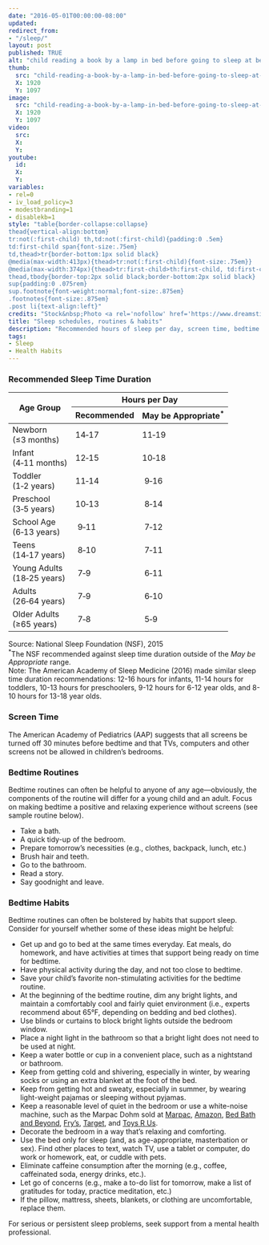 ```yaml
---
date: "2016-05-01T00:00:00-08:00"
updated:
redirect_from:
- "/sleep/"
layout: post
published: TRUE
alt: "child reading a book by a lamp in bed before going to sleep at bedtime"
thumb:
  src: "child-reading-a-book-by-a-lamp-in-bed-before-going-to-sleep-at-bedtime.jpg"
  X: 1920
  Y: 1097
image:
  src: "child-reading-a-book-by-a-lamp-in-bed-before-going-to-sleep-at-bedtime.jpg"
  X: 1920
  Y: 1097
video:
  src:
  X:
  Y:
youtube:
  id:
  X:
  Y:
variables:
- rel=0
- iv_load_policy=3
- modestbranding=1
- disablekb=1
style: "table{border-collapse:collapse}
thead{vertical-align:bottom}
tr:not(:first-child) th,td:not(:first-child){padding:0 .5em}
td:first-child span{font-size:.75em}
td,thead>tr{border-bottom:1px solid black}
@media(max-width:413px){thead>tr:not(:first-child){font-size:.75em}}
@media(max-width:374px){thead>tr:first-child>th:first-child, td:first-child{font-size:.75em}}
thead,tbody{border-top:2px solid black;border-bottom:2px solid black}
sup{padding:0 .075rem}
sup.footnote{font-weight:normal;font-size:.875em}
.footnotes{font-size:.875em}
.post li{text-align:left}"
credits: "Stock&nbsp;Photo <a rel='nofollow' href='https://www.dreamstime.com/stock-photo-preteen-handsome-boy-read-book-lamp-sleep-image58081725' target='_blank'>&copy;</a>&nbsp;Ulianna19970"
title: "Sleep schedules, routines & habits"
description: "Recommended hours of sleep per day, screen time, bedtime routines, and habits for supporting healthy sleep."
tags:
- Sleep
- Health Habits
---
```

<h3>Recommended Sleep Time Duration</h3>
<table class="center">
	<thead>
		<tr>
			<th rowspan="2">Age&nbsp;Group</th>
			<th colspan="2">Hours per&nbsp;Day</th>
		</tr>
		<tr>
			<th>Recommended</th>
			<th>May&nbsp;be Appropriate<sup>*</sup></th>
		</tr>
	</thead>
	<tbody>
		<tr>
			<td>Newborn<br><span>(&le;3 months)</span></td>
			<td class="mono">14&#8209;17</td>
			<td class="mono">11&#8209;19</td>
		</tr>
		<tr>
			<td>Infant<br><span>(4&#8209;11 months)</span></td>
			<td class="mono">12&#8209;15</td>
			<td class="mono">10&#8209;18</td>
		</tr>
		<tr>
			<td>Toddler<br><span>(1&#8209;2 years)</span></td>
			<td class="mono">11&#8209;14</td>
			<td class="mono">&nbsp;9&#8209;16</td>
		</tr>
		<tr>
			<td>Preschool<br><span>(3&#8209;5 years)</span></td>
			<td class="mono">10&#8209;13</td>
			<td class="mono">&nbsp;8&#8209;14</td>
		</tr>
		<tr>
			<td>School&nbsp;Age<br><span>(6&#8209;13 years)</span></td>
			<td class="mono">&nbsp;9&#8209;11</td>
			<td class="mono">&nbsp;7&#8209;12</td>
		</tr>
		<tr>
			<td>Teens<br><span>(14&#8209;17 years)</span></td>
			<td class="mono">&nbsp;8&#8209;10</td>
			<td class="mono">&nbsp;7&#8209;11</td>
		</tr>
		<tr>
			<td>Young&nbsp;Adults<br><span>(18&#8209;25 years)</span></td>
			<td class="mono">&nbsp;7&#8209;9&nbsp;</td>
			<td class="mono">&nbsp;6&#8209;11</td>
		</tr>
		<tr>
			<td>Adults<br><span>(26&#8209;64 years)</span></td>
			<td class="mono">&nbsp;7&#8209;9&nbsp;</td>
			<td class="mono">&nbsp;6&#8209;10</td>
		</tr>
		<tr>
			<td>Older&nbsp;Adults<br><span>(&ge;65 years)</span></td>
			<td class="mono">&nbsp;7&#8209;8&nbsp;</td>
			<td class="mono">&nbsp;5&#8209;9&nbsp;</td>
		</tr>
	</tbody>
</table>
<div class="footnotes">
	Source: National Sleep Foundation (NSF), 2015<br>
	<sup>*</sup>The NSF recommended against sleep time duration outside of the <i>May be Appropriate</i> range.<br>
	Note: The American Academy of Sleep Medicine (2016) made similar sleep time duration recommendations: 12-16 hours for infants, 11-14 hours for toddlers, 10-13 hours for preschoolers, 9-12 hours for 6-12 year olds, and 8-10 hours for 13-18 year olds.
</div>
<h3>Screen Time</h3>
<p>The American Academy of Pediatrics (AAP) suggests that all screens be turned off 30 minutes before bedtime and that TVs, computers and other screens not be allowed in children’s bedrooms.</p>
<h3>Bedtime Routines</h3>
<p>Bedtime routines can often be helpful to anyone of any age&mdash;obviously, the components of the routine will differ for a young child and an adult. Focus on making bedtime a positive and relaxing experience without screens (see sample routine below). </p>
<ul>
	<li>Take a bath.</li>
	<li>A quick tidy-up of the bedroom.</li>
	<li>Prepare tomorrow’s necessities (e.g., clothes, backpack, lunch, etc.)</li>
	<li>Brush hair and teeth.</li>
	<li>Go to the bathroom.</li>
	<li>Read a story.</li>
	<li>Say goodnight and leave.</li>
</ul>
<h3>Bedtime Habits</h3>
<p>Bedtime routines can often be bolstered by habits that support sleep. Consider for yourself whether some of these ideas might be helpful:</p>
<ul>
	<li>Get up and go to bed at the same times everyday. Eat meals, do homework, and have activities at times that support being ready on time for bedtime.</li>
	<li>Have physical activity during the day, and not too close to bedtime.</li>
	<li>Save your child’s favorite non-stimulating activities for the bedtime routine.</li>
	<li>At the beginning of the bedtime routine, dim any bright lights, and maintain a comfortably cool and fairly quiet environment (i.e., experts recommend about 65&deg;F, depending on bedding and bed clothes).</li>
	<li>Use blinds or curtains to block bright lights outside the bedroom window.</li>
	<li>Place a night light in the bathroom so that a bright light does not need to be used at night.</li>
	<li>Keep a water bottle or cup in a convenient place, such as a nightstand or bathroom.</li>
	<li>Keep from getting cold and shivering, especially in winter, by wearing socks or using an extra blanket at the foot of the bed.</li>
	<li>Keep from getting hot and sweaty, especially in summer, by wearing light-weight pajamas or sleeping without pyjamas.</li>
	<li>Keep a reasonable level of quiet in the bedroom or use a white-noise machine, such as the Marpac Dohm sold at <a rel="nofollow" href="https://marpac.com/collections/sound-machines" target="_blank">Marpac</a>, <a rel="nofollow" href="https://www.amazon.com/s/?field-keywords=marpac" target="_blank">Amazon</a>, <a rel="nofollow" href="https://www.bedbathandbeyond.com/store/s/marpac" target="_blank">Bed Bath and Beyond</a>, <a rel="nofollow" href="https://www.frys.com/search?query_string=marpac&nearbyStoreName=Wilsonville" target="_blank">Fry’s</a>, <a rel="nofollow" href="https://www.target.com/s?searchTerm=marpac" target="_blank">Target</a>, and <a rel="nofollow" href="https://www.toysrus.com/search?q=marpac" target="_blank">Toys R Us</a>.</li>
	<li>Decorate the bedroom in a way that’s relaxing and comforting.</li>
	<li>Use the bed only for sleep (and, as age-appropriate, masterbation or sex). Find other places to text, watch TV, use a tablet or computer, do work or homework, eat, or cuddle with pets.</li>
	<li>Eliminate caffeine consumption after the morning (e.g., coffee, caffeinated soda, energy drinks, etc.).</li>
	<li>Let go of concerns (e.g., make a to-do list for tomorrow, make a list of gratitudes for today, practice meditation, etc.)</li>
	<li>If the pillow, mattress, sheets, blankets, or clothing are uncomfortable, replace them.</li>
</ul>
<p>For serious or persistent sleep problems, seek support from a mental health professional.</p>
